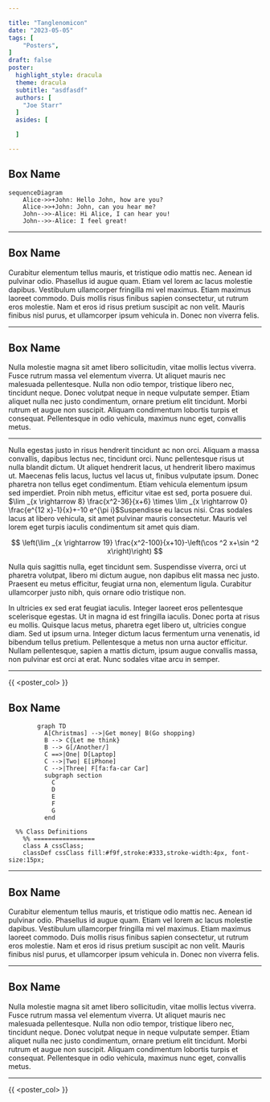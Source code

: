 ```yaml
---

title: "Tanglenomicon"
date: "2023-05-05"
tags: [
    "Posters",
]
draft: false
poster:
  highlight_style: dracula
  theme: dracula
  subtitle: "asdfasdf"
  authors: [
    "Joe Starr"
  ]
  asides: [

  ]

---
```



## Box Name

```mermaid
sequenceDiagram
    Alice->>+John: Hello John, how are you?
    Alice->>+John: John, can you hear me?
    John-->>-Alice: Hi Alice, I can hear you!
    John-->>-Alice: I feel great!
```
---

## Box Name

Curabitur elementum tellus mauris, et tristique odio mattis nec. Aenean id pulvinar odio. Phasellus id augue quam. Etiam vel lorem ac lacus molestie dapibus. Vestibulum ullamcorper fringilla mi vel maximus. Etiam maximus laoreet commodo. Duis mollis risus finibus sapien consectetur, ut rutrum eros molestie. Nam et eros id risus pretium suscipit ac non velit. Mauris finibus nisl purus, et ullamcorper ipsum vehicula in. Donec non viverra felis.

---

## Box Name

Nulla molestie magna sit amet libero sollicitudin, vitae mollis lectus viverra. Fusce rutrum massa vel elementum viverra. Ut aliquet mauris nec malesuada pellentesque. Nulla non odio tempor, tristique libero nec, tincidunt neque. Donec volutpat neque in neque vulputate semper. Etiam aliquet nulla nec justo condimentum, ornare pretium elit tincidunt. Morbi rutrum et augue non suscipit. Aliquam condimentum lobortis turpis et consequat. Pellentesque in odio vehicula, maximus nunc eget, convallis metus.

---


Nulla egestas justo in risus hendrerit tincidunt ac non orci. Aliquam a massa convallis, dapibus lectus nec, tincidunt orci. Nunc pellentesque risus ut nulla blandit dictum. Ut aliquet hendrerit lacus, ut hendrerit libero maximus ut. Maecenas felis lacus, luctus vel lacus ut, finibus vulputate ipsum. Donec pharetra non tellus eget condimentum. Etiam vehicula elementum ipsum sed imperdiet. Proin nibh metus, efficitur vitae est sed, porta posuere dui.
$\lim _{x \rightarrow 8} \frac{x^2-36}{x+6} \times \lim _{x \rightarrow 0} \frac{e^{12 x}-1}{x}+-10 e^{\pi i}$Suspendisse eu lacus nisi. Cras sodales lacus at libero vehicula, sit amet pulvinar mauris consectetur. Mauris vel lorem eget turpis iaculis condimentum sit amet quis diam.

$$
\left(\lim _{x \rightarrow 19} \frac{x^2-100}{x+10}-\left(\cos ^2 x+\sin ^2 x\right)\right)
$$

Nulla quis sagittis nulla, eget tincidunt sem. Suspendisse viverra, orci ut pharetra volutpat, libero mi dictum augue, non dapibus elit massa nec justo. Praesent eu metus efficitur, feugiat urna non, elementum ligula. Curabitur ullamcorper justo nibh, quis ornare odio tristique non.

In ultricies ex sed erat feugiat iaculis. Integer laoreet eros pellentesque scelerisque egestas. Ut in magna id est fringilla iaculis. Donec porta at risus eu mollis. Quisque lacus metus, pharetra eget libero ut, ultricies congue diam. Sed ut ipsum urna. Integer dictum lacus fermentum urna venenatis, id bibendum tellus pretium. Pellentesque a metus non urna auctor efficitur. Nullam pellentesque, sapien a mattis dictum, ipsum augue convallis massa, non pulvinar est orci at erat. Nunc sodales vitae arcu in semper.

---
{{ <poster_col> }}


## Box Name

```mermaid
        graph TD
          A[Christmas] -->|Get money| B(Go shopping)
          B --> C{Let me think}
          B --> G[/Another/]
          C ==>|One| D[Laptop]
          C -->|Two| E[iPhone]
          C -->|Three| F[fa:fa-car Car]
          subgraph section
            C
            D
            E
            F
            G
          end

  %% Class Definitions
    %% =================
    class A cssClass;
    classDef cssClass fill:#f9f,stroke:#333,stroke-width:4px, font-size:15px;

```
---

## Box Name

Curabitur elementum tellus mauris, et tristique odio mattis nec. Aenean id pulvinar odio. Phasellus id augue quam. Etiam vel lorem ac lacus molestie dapibus. Vestibulum ullamcorper fringilla mi vel maximus. Etiam maximus laoreet commodo. Duis mollis risus finibus sapien consectetur, ut rutrum eros molestie. Nam et eros id risus pretium suscipit ac non velit. Mauris finibus nisl purus, et ullamcorper ipsum vehicula in. Donec non viverra felis.

---

## Box Name

Nulla molestie magna sit amet libero sollicitudin, vitae mollis lectus viverra. Fusce rutrum massa vel elementum viverra. Ut aliquet mauris nec malesuada pellentesque. Nulla non odio tempor, tristique libero nec, tincidunt neque. Donec volutpat neque in neque vulputate semper. Etiam aliquet nulla nec justo condimentum, ornare pretium elit tincidunt. Morbi rutrum et augue non suscipit. Aliquam condimentum lobortis turpis et consequat. Pellentesque in odio vehicula, maximus nunc eget, convallis metus.

---

{{ <poster_col> }}